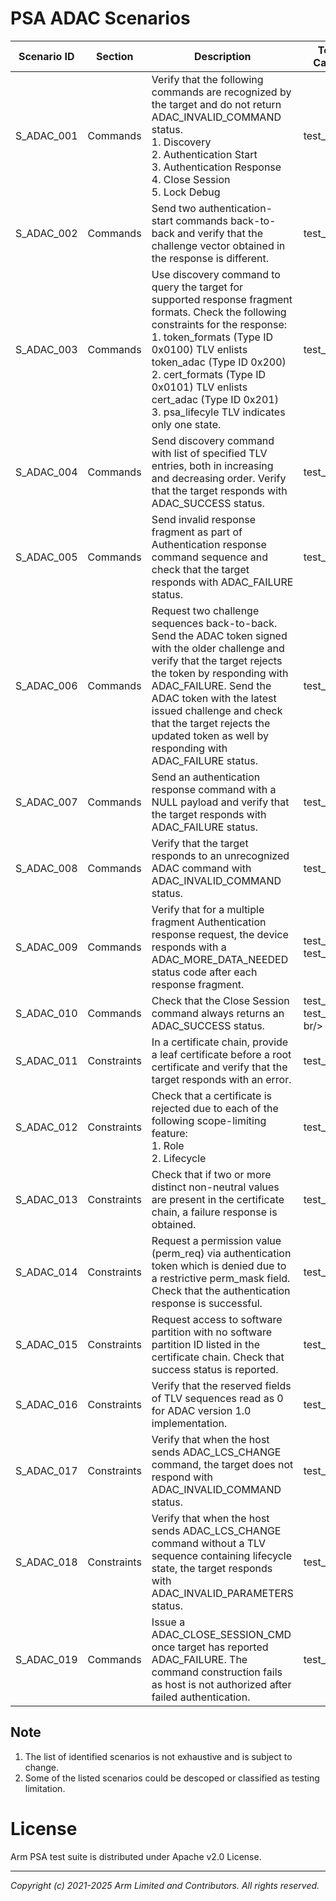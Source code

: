 # PSA ADAC Scenarios

| Scenario ID | Section    | Description                                                                                                                                                                                                                            | Test Cases |
|-------------|------------|----------------------------------------------------------------------------------------------------------------------------------------------------------------------------------------------------------------------------------------|------------|
| S_ADAC_001  | Commands   | Verify that the following commands are recognized by the target and do not return ADAC_INVALID_COMMAND status.<br />1. Discovery<br/>2. Authentication Start<br/>3. Authentication Response<br/>4. Close Session<br/>5. Lock Debug<br/> | test_a002 <br/>  |
| S_ADAC_002  | Commands   | Send two authentication-start commands back-to-back and verify that the challenge vector obtained in the response is different. | test_a001 <br/>  |
| S_ADAC_003  | Commands   | Use discovery command to query the target for supported response fragment formats. Check the following constraints for the response: <br/>1. token_formats (Type ID 0x0100) TLV enlists token_adac (Type ID 0x200)<br/>2. cert_formats (Type ID 0x0101) TLV enlists cert_adac (Type ID 0x201)<br/>3. psa_lifecyle TLV indicates only one state.<br/>| test_a003 <br/>  |
| S_ADAC_004  | Commands   | Send discovery command with list of specified TLV entries, both in increasing and decreasing order. Verify that the target responds with ADAC_SUCCESS status. | test_a004 <br/>  |
| S_ADAC_005  | Commands   | Send invalid response fragment as part of Authentication response command sequence and check that the target responds with ADAC_FAILURE status.| test_a005 <br/>  |
| S_ADAC_006  | Commands   | Request two challenge sequences back-to-back. Send the ADAC token signed with the older challenge and verify that the target rejects the token by responding with ADAC_FAILURE. Send the ADAC token with the latest issued challenge and check that the target rejects the updated token as well by responding with ADAC_FAILURE status. | test_a005 <br/>  |
| S_ADAC_007  | Commands   | Send an authentication response command with a NULL payload and verify that the target responds with ADAC_FAILURE status. | test_a006 <br/>  |
| S_ADAC_008  | Commands   | Verify that the target responds to an unrecognized ADAC command with ADAC_INVALID_COMMAND status. | test_a007 <br/>  |
| S_ADAC_009  | Commands   | Verify that for a multiple fragment Authentication response request, the device responds with a ADAC_MORE_DATA_NEEDED status code after each response fragment. | test_a001, test_a005 <br/>  |
| S_ADAC_010  | Commands   | Check that the Close Session command always returns an ADAC_SUCCESS status. | test_a001, test_a002 br/>  |
| S_ADAC_011  | Constraints| In a certificate chain, provide a leaf certificate before a root certificate and verify that the target responds with an error. | test_a008 <br/>  |
| S_ADAC_012  | Constraints| Check that a certificate is rejected due to each of the following scope-limiting feature:<br/>1. Role<br/>2. Lifecycle<br/>| test_a008 <br/>  |
| S_ADAC_013  | Constraints| Check that if two or more distinct non-neutral values are present in the certificate chain, a failure response is obtained.| test_a009 <br/>  |
| S_ADAC_014  | Constraints| Request a permission value (perm_req) via authentication token which is denied due to a restrictive perm_mask field. Check that the authentication response is successful.| test_a002 <br/>  |
| S_ADAC_015  | Constraints| Request access to software partition with no software partition ID listed in the certificate chain. Check that success status is reported.| test_a010 <br/>  |
| S_ADAC_016  | Constraints| Verify that the reserved fields of TLV sequences read as 0 for  ADAC version 1.0 implementation.| test_a011 <br/>  |
| S_ADAC_017  | Constraints| Verify that when the host sends ADAC_LCS_CHANGE command, the target does not respond with ADAC_INVALID_COMMAND status.| test_a012 <br/>  |
| S_ADAC_018  | Constraints| Verify that when the host sends ADAC_LCS_CHANGE command without a TLV sequence containing lifecycle state, the target responds with ADAC_INVALID_PARAMETERS status.| test_a012 <br/>  |
| S_ADAC_019  | Commands   | Issue a ADAC_CLOSE_SESSION_CMD once target has reported ADAC_FAILURE. The command construction fails as host is not authorized after failed authentication.| test_a008 <br/> |
## Note

1. The list of identified scenarios is not exhaustive and is subject to change.<br/>
2. Some of the listed scenarios could be descoped or classified as testing limitation.<br />

# License
Arm PSA test suite is distributed under Apache v2.0 License.

--------------

*Copyright (c) 2021-2025 Arm Limited and Contributors. All rights reserved.*
